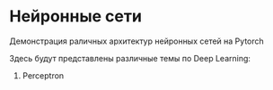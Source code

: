 # Нейронные сети
Демонстрация раличных архитектур нейронных сетей на Pytorch

Здесь будут представлены различные темы по Deep Learning:

1) Perceptron
